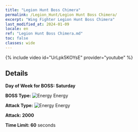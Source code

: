 ```yaml
---
title: "Legion Hunt Boss Chimera"
permalink: /Legion_Hunt/Legion Hunt Boss Chimera/
excerpt: "Wing Fighter Legion Hunt Boss Chimera"
last_modified_at: 2024-01-09
locale: en
ref: "Legion Hunt Boss Chimera.md"
toc: false
classes: wide
---
```



{% include video id="UrLpk5KOYsE" provider="youtube" %}

## Details

  **Day of Week for BOSS: Saturday**

  **BOSS Type:** ![Energy](/images/common_sx_icon8.png) Energy

  **Attack Type:** ![Energy](/images/common_sx_icon8.png) Energy

  **Attack: 2000**

  **Time Limit: 60** seconds

